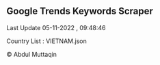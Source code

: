 

## Google Trends Keywords Scraper 
 
Last Update 05-11-2022 , 09:48:46

Country List :
VIETNAM.json



© Abdul Muttaqin 
